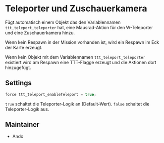 # Teleporter und Zuschauerkamera

Fügt automatisch einem Objekt das den Variablennamen `ttt_teleport_teleporter` hat, eine Mausrad-Aktion für den W-Teleporter und eine Zuschauerkamera hinzu.

Wenn kein Respawn in der Mission vorhanden ist, wird ein Respawn im Eck der Karte erzeugt.

Wenn kein Objekt mit dem Variablennamen `ttt_teleport_teleporter` existiert wird am Respawn eine TTT-Flagge erzeugt und die Aktionen dort hinzugefügt.

## Settings

```c++
force ttt_teleport_enableTeleport = true;
```

`true` schaltet die Teleporter-Logik an (Default-Wert).
`false` schaltet die Teleporter-Logik aus.

## Maintainer

- Andx
